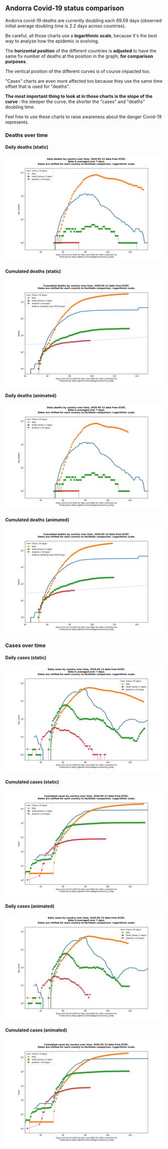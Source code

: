 ## Andorra Covid-19 status comparison 

Andorra covid-19 deaths are currently doubling each 69.59 days (observed initial average doubling time is 2.2 days across countries).



Be careful, all those charts use a **logarithmic scale**, because it's the best way to analyze how the epidemic is evolving.
 
The **horizontal position** of the different countries is **adjusted** to have the same fix number of deaths at the position in the graph, **for comparison purposes**.

The vertical position of the different curves is of course impacted too.

"Cases" charts are even more affected too because they use the same time offset that is used for "deaths".

**The most important thing to look at in those charts is the slope of the curve** : the steeper the curve, the shorter the "cases" and "deaths" doubling time.

Feel free to use these charts to raise awareness about the danger Covid-19 represents. 


 
### Deaths over time
 
#### Daily deaths (static)
![Andorra covid-19 daily deaths static chart](https://raw.githubusercontent.com/madlag/coronavirus_study/master/notebooks/graphs/2020-05-12/countries/Andorra/2020-05-12_Andorra_day_deaths.png "Andorra covid-19 day_deaths static chart")   
 
#### Cumulated deaths (static)
![Andorra covid-19 cumulated deaths static chart](https://raw.githubusercontent.com/madlag/coronavirus_study/master/notebooks/graphs/2020-05-12/countries/Andorra/2020-05-12_Andorra_deaths.png "Andorra covid-19 deaths static chart")   
 
#### Daily deaths (animated)
![Andorra covid-19 daily deaths animated chart](https://raw.githubusercontent.com/madlag/coronavirus_study/master/notebooks/graphs/2020-05-12/countries/Andorra/2020-05-12_Andorra_day_deaths.gif "Andorra covid-19 day_deaths animated chart")   
 
#### Cumulated deaths (animated)
![Andorra covid-19 cumulated deaths animated chart](https://raw.githubusercontent.com/madlag/coronavirus_study/master/notebooks/graphs/2020-05-12/countries/Andorra/2020-05-12_Andorra_deaths.gif "Andorra covid-19 deaths animated chart")   

 
### Cases over time
 
#### Daily cases (static)
![Andorra covid-19 daily cases static chart](https://raw.githubusercontent.com/madlag/coronavirus_study/master/notebooks/graphs/2020-05-12/countries/Andorra/2020-05-12_Andorra_day_cases.png "Andorra covid-19 day_cases static chart")   
 
#### Cumulated cases (static)
![Andorra covid-19 cumulated cases static chart](https://raw.githubusercontent.com/madlag/coronavirus_study/master/notebooks/graphs/2020-05-12/countries/Andorra/2020-05-12_Andorra_cases.png "Andorra covid-19 cases static chart")   
 
#### Daily cases (animated)
![Andorra covid-19 daily cases animated chart](https://raw.githubusercontent.com/madlag/coronavirus_study/master/notebooks/graphs/2020-05-12/countries/Andorra/2020-05-12_Andorra_day_cases.gif "Andorra covid-19 day_cases animated chart")   
 
#### Cumulated cases (animated)
![Andorra covid-19 cumulated cases animated chart](https://raw.githubusercontent.com/madlag/coronavirus_study/master/notebooks/graphs/2020-05-12/countries/Andorra/2020-05-12_Andorra_cases.gif "Andorra covid-19 cases animated chart")   


